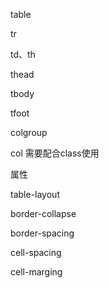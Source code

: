 table

tr

td、th

thead

tbody

tfoot 

colgroup

col 需要配合class使用

属性

table-layout

border-collapse

border-spacing

cell-spacing

cell-marging


